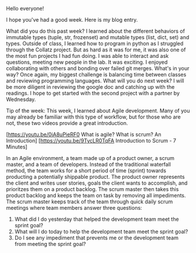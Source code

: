 Hello everyone! 

I hope you've had a good week. Here is my blog entry.

What did you do this past week?
	I learned about the different behaviors of immutable types (tuple, str, frozenset) and mutable types (list, dict, set) and types. Outside of class, I learned how to program in python as I struggled through the Collatz project. But as hard as it was for me, it was also one of the most fun projects I had fun doing. I was able to interact and ask questions, meeting new people in the lab. It was exciting. I enjoyed collaborating with others and bonding over failed git merges.
What's in your way?
	Once again, my biggest challenge is balancing time between classes and reviewing programming languages. 
What will you do next week?
	I will be more diligent in reviewing the google doc and catching up with the readings. I hope to get started with the second project with a partner by Wednesday. 

Tip of the week: 
This week, I learned about Agile development. Many of you may already be familiar with this type of workflow, but for those who are not, these two videos provide a great introduction.

[https://youtu.be/0iA8uPieRF0 What is agile? What is scrum? An Introduction]
[https://youtu.be/9TycLR0TqFA Introduction to Scrum - 7 Minutes]

In an Agile environment, a team made up of a product owner, a scrum master, and a team of developers. Instead of the traditional waterfall method, the team works for a short period of time (sprint) towards producting a potentially shippable product. The product owner represents the client and writes user stories, goals the client wants to accomplish, and prioritzes them on a product backlog. The scrum master then takes this product backlog and keeps the team on task by removing all impediments. The scrum master keeps track of the team through quick daily scrum meetings where team members answer three questions:
1) What did I do yesterday that helped the development team meet the sprint goal?
2) What will I do today to help the development team meet the sprint goal?
3) Do I see any impediment that prevents me or the development team from meeting the sprint goal?

